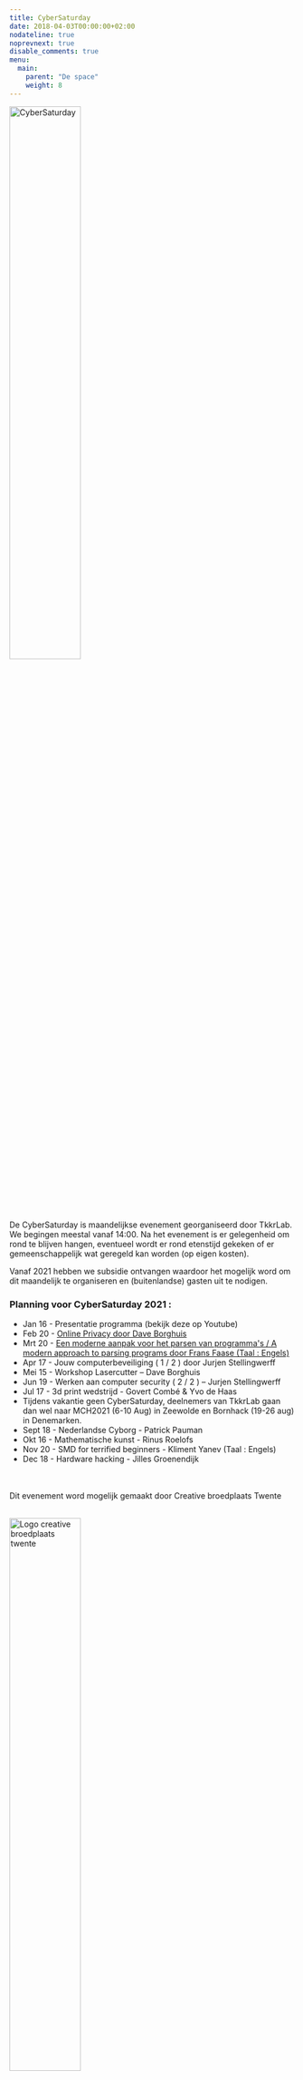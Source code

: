 ```yaml
---
title: CyberSaturday
date: 2018-04-03T00:00:00+02:00
nodateline: true
noprevnext: true
disable_comments: true
menu:
  main:
    parent: "De space"
    weight: 8
---
```

<img alt="CyberSaturday" src="/images/cyber_saturday.png" height="50%" width="50%" align="middle">


De CyberSaturday is maandelijkse evenement georganiseerd door TkkrLab. We begingen meestal vanaf 14:00. Na het evenement is er gelegenheid om rond te blijven hangen, eventueel wordt er rond etenstijd gekeken of er gemeenschappelijk wat geregeld kan worden (op eigen kosten).


Vanaf 2021 hebben we subsidie ontvangen waardoor het mogelijk word om dit maandelijk te organiseren en (buitenlandse) gasten uit te nodigen. 


### Planning voor CyberSaturday 2021 :


* Jan 16 - Presentatie programma (bekijk deze op Youtube)
* Feb 20 - [Online Privacy door Dave Borghuis](/cybersaturdays/2021_02_20_online_privacy/)   
* Mrt 20 - [Een moderne aanpak voor het parsen van programma's / A modern approach to parsing programs door Frans Faase (Taal : Engels)](/cybersaturdays/2021_03_20_parsers/)
* Apr 17 - Jouw computerbeveiliging ( 1 / 2 ) door Jurjen Stellingwerff
* Mei 15 - Workshop Lasercutter – Dave Borghuis
* Jun 19 - Werken aan computer security ( 2 / 2 ) – Jurjen Stellingwerff
* Jul 17 - 3d print wedstrijd - Govert Combé & Yvo de Haas
* Tijdens vakantie geen CyberSaturday, deelnemers van TkkrLab gaan dan wel naar MCH2021 (6-10 Aug) in Zeewolde en Bornhack (19-26 aug) in Denemarken.
* Sept 18 - Nederlandse Cyborg - Patrick Pauman
* Okt 16 - Mathematische kunst - Rinus Roelofs
* Nov 20 - SMD for terrified beginners - Kliment Yanev (Taal : Engels)
* Dec 18 - Hardware hacking - Jilles Groenendijk

<br /><br />
Dit evenement word mogelijk gemaakt door Creative broedplaats Twente
<br /><br />

<img width=50% src="/images/Logo-Creatieve-Broedplaatsen-Twente.jpg"  alt="Logo creative broedplaats twente">